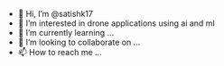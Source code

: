 - 👋 Hi, I’m @satishk17
- 👀 I’m interested in drone applications using ai and ml
- 🌱 I’m currently learning ...
- 💞️ I’m looking to collaborate on ...
- 📫 How to reach me ...

<!---
satishk17/satishk17 is a ✨ special ✨ repository because its `README.md` (this file) appears on your GitHub profile.
You can click the Preview link to take a look at your changes.
--->
